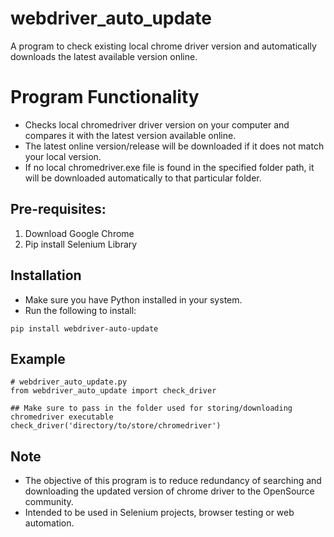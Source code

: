 # webdriver_auto_update
A program to check existing local chrome driver version and automatically downloads the latest available version online.

# Program Functionality
- Checks local chromedriver driver version on your computer and compares it with the latest version available online.
- The latest online version/release will be downloaded if it does not match your local version.
- If no local chromedriver.exe file is found in the specified folder path, it will be downloaded automatically to that particular folder.

## Pre-requisites:
1. Download Google Chrome
2. Pip install Selenium Library

## Installation
- Make sure you have Python installed in your system.
- Run the following to install:

``` 
pip install webdriver-auto-update
```

## Example
```
# webdriver_auto_update.py
from webdriver_auto_update import check_driver

## Make sure to pass in the folder used for storing/downloading chromedriver executable
check_driver('directory/to/store/chromedriver')
```

## Note
- The objective of this program is to reduce redundancy of searching and downloading the updated version of chrome driver to the OpenSource community.
- Intended to be used in Selenium projects, browser testing or web automation.
